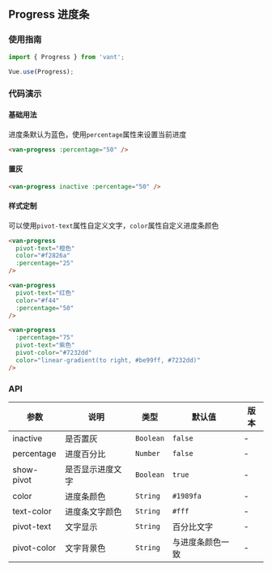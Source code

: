 ## Progress 进度条

### 使用指南
``` javascript
import { Progress } from 'vant';

Vue.use(Progress);
```

### 代码演示

#### 基础用法

进度条默认为蓝色，使用`percentage`属性来设置当前进度

```html
<van-progress :percentage="50" />
```


#### 置灰

```html
<van-progress inactive :percentage="50" />
```


#### 样式定制

可以使用`pivot-text`属性自定义文字，`color`属性自定义进度条颜色

```html
<van-progress
  pivot-text="橙色"
  color="#f2826a"
  :percentage="25"
/>

<van-progress
  pivot-text="红色"
  color="#f44"
  :percentage="50"
/>

<van-progress
  :percentage="75"
  pivot-text="紫色"
  pivot-color="#7232dd"
  color="linear-gradient(to right, #be99ff, #7232dd)"
/>
```

### API

| 参数 | 说明 | 类型 | 默认值 | 版本 |
|------|------|------|------|------|
| inactive | 是否置灰 | `Boolean` | `false` | - |
| percentage | 进度百分比 | `Number` | `false` | - |
| show-pivot | 是否显示进度文字 | `Boolean` | `true` | - |
| color | 进度条颜色 | `String` | `#1989fa` | - |
| text-color | 进度条文字颜色 | `String` | `#fff` | - |
| pivot-text | 文字显示 | `String` | 百分比文字 | - |
| pivot-color | 文字背景色 | `String` | 与进度条颜色一致 | - |
